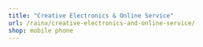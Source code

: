 ```yaml
---
title: "Creative Electronics & Online Service"
url: /raina/creative-electronics-and-online-service/
shop: mobile phone
---
```


